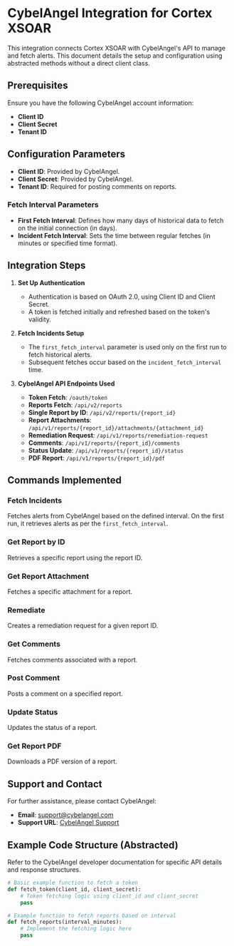 # CybelAngel Integration for Cortex XSOAR

This integration connects Cortex XSOAR with CybelAngel's API to manage and fetch alerts. This document details the setup and configuration using abstracted methods without a direct client class.

## Prerequisites

Ensure you have the following CybelAngel account information:
- **Client ID** 
- **Client Secret** 
- **Tenant ID**

## Configuration Parameters

- **Client ID**: Provided by CybelAngel.
- **Client Secret**: Provided by CybelAngel.
- **Tenant ID**: Required for posting comments on reports.

### Fetch Interval Parameters

- **First Fetch Interval**: Defines how many days of historical data to fetch on the initial connection (in days).
- **Incident Fetch Interval**: Sets the time between regular fetches (in minutes or specified time format).

## Integration Steps

1. **Set Up Authentication**
   - Authentication is based on OAuth 2.0, using Client ID and Client Secret.
   - A token is fetched initially and refreshed based on the token's validity. 

2. **Fetch Incidents Setup**
   - The `first_fetch_interval` parameter is used only on the first run to fetch historical alerts.
   - Subsequent fetches occur based on the `incident_fetch_interval` time.

3. **CybelAngel API Endpoints Used**
   - **Token Fetch**: `/oauth/token`
   - **Reports Fetch**: `/api/v2/reports`
   - **Single Report by ID**: `/api/v2/reports/{report_id}`
   - **Report Attachments**: `/api/v1/reports/{report_id}/attachments/{attachment_id}`
   - **Remediation Request**: `/api/v1/reports/remediation-request`
   - **Comments**: `/api/v1/reports/{report_id}/comments`
   - **Status Update**: `/api/v1/reports/{report_id}/status`
   - **PDF Report**: `/api/v1/reports/{report_id}/pdf`

## Commands Implemented

### Fetch Incidents
Fetches alerts from CybelAngel based on the defined interval. On the first run, it retrieves alerts as per the `first_fetch_interval`.

### Get Report by ID
Retrieves a specific report using the report ID.

### Get Report Attachment
Fetches a specific attachment for a report.

### Remediate
Creates a remediation request for a given report ID.

### Get Comments
Fetches comments associated with a report.

### Post Comment
Posts a comment on a specified report.

### Update Status
Updates the status of a report.

### Get Report PDF
Downloads a PDF version of a report.

## Support and Contact

For further assistance, please contact CybelAngel:
- **Email**: [support@cybelangel.com](mailto:support@cybelangel.com)
- **Support URL**: [CybelAngel Support](https://support.cybelangel.com)

## Example Code Structure (Abstracted)

Refer to the CybelAngel developer documentation for specific API details and response structures.

```python
# Basic example function to fetch a token
def fetch_token(client_id, client_secret):
    # Token fetching logic using client_id and client_secret
    pass

# Example function to fetch reports based on interval
def fetch_reports(interval_minutes):
    # Implement the fetching logic here
    pass